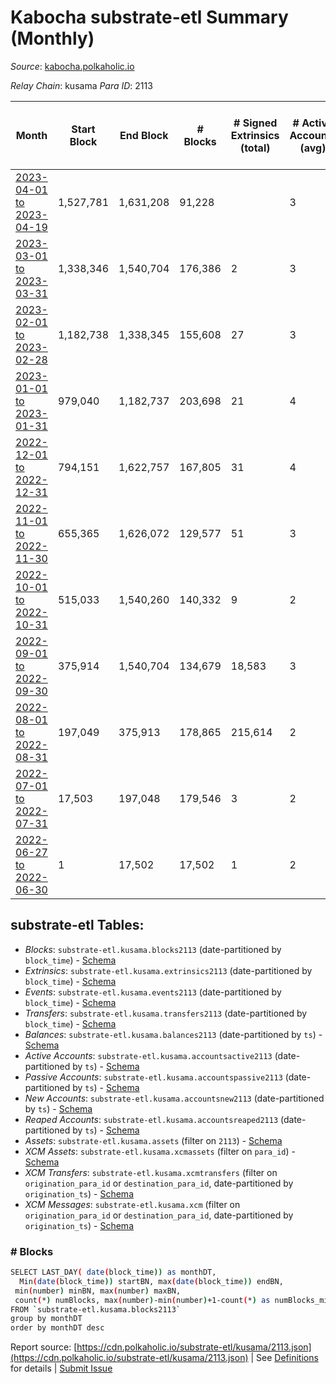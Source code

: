 # Kabocha substrate-etl Summary (Monthly)

_Source_: [kabocha.polkaholic.io](https://kabocha.polkaholic.io)

*Relay Chain*: kusama
*Para ID*: 2113



| Month | Start Block | End Block | # Blocks | # Signed Extrinsics (total) | # Active Accounts (avg) | # Addresses with Balances (max) | Issues |
| ----- | ----------- | --------- | -------- | --------------------------- | ----------------------- | ------------------------------- | ------ |
| [2023-04-01 to 2023-04-19](/kusama/2113-kabocha/2023-04-30.md) | 1,527,781 | 1,631,208 | 91,228 |  | 3 | 13,224 | - 12,200 (11.80%) |   
| [2023-03-01 to 2023-03-31](/kusama/2113-kabocha/2023-03-31.md) | 1,338,346 | 1,540,704 | 176,386 | 2 | 3 | 13,224 | - 25,973 (12.84%) |   
| [2023-02-01 to 2023-02-28](/kusama/2113-kabocha/2023-02-28.md) | 1,182,738 | 1,338,345 | 155,608 | 27 | 3 | 13,224 | -   |   
| [2023-01-01 to 2023-01-31](/kusama/2113-kabocha/2023-01-31.md) | 979,040 | 1,182,737 | 203,698 | 21 | 4 | 13,221 | -   |   
| [2022-12-01 to 2022-12-31](/kusama/2113-kabocha/2022-12-31.md) | 794,151 | 1,622,757 | 167,805 | 31 | 4 | 13,218 | - 660,802 (79.75%) |   
| [2022-11-01 to 2022-11-30](/kusama/2113-kabocha/2022-11-30.md) | 655,365 | 1,626,072 | 129,577 | 51 | 3 | 13,216 | - 841,131 (86.65%) |   
| [2022-10-01 to 2022-10-31](/kusama/2113-kabocha/2022-10-31.md) | 515,033 | 1,540,260 | 140,332 | 9 | 2 | 13,216 | - 884,896 (86.31%) |   
| [2022-09-01 to 2022-09-30](/kusama/2113-kabocha/2022-09-30.md) | 375,914 | 1,540,704 | 134,679 | 18,583 | 3 | 13,290 | - 1,030,112 (88.44%) |   
| [2022-08-01 to 2022-08-31](/kusama/2113-kabocha/2022-08-31.md) | 197,049 | 375,913 | 178,865 | 215,614 | 2 | 16,440 | -   |   
| [2022-07-01 to 2022-07-31](/kusama/2113-kabocha/2022-07-31.md) | 17,503 | 197,048 | 179,546 | 3 | 2 | 6 | -   |   
| [2022-06-27 to 2022-06-30](/kusama/2113-kabocha/2022-06-30.md) | 1 | 17,502 | 17,502 | 1 | 2 | 5 | -   |   

## substrate-etl Tables:

* _Blocks_: `substrate-etl.kusama.blocks2113` (date-partitioned by `block_time`) - [Schema](/schema/balances.json)
* _Extrinsics_: `substrate-etl.kusama.extrinsics2113` (date-partitioned by `block_time`) - [Schema](/schema/extrinsics.json)
* _Events_: `substrate-etl.kusama.events2113` (date-partitioned by `block_time`) - [Schema](/schema/events.json)
* _Transfers_: `substrate-etl.kusama.transfers2113` (date-partitioned by `block_time`) - [Schema](/schema/transfers.json)
* _Balances_: `substrate-etl.kusama.balances2113` (date-partitioned by `ts`) - [Schema](/schema/balances.json)
* _Active Accounts_: `substrate-etl.kusama.accountsactive2113` (date-partitioned by `ts`) - [Schema](/schema/accountsactive.json)
* _Passive Accounts_: `substrate-etl.kusama.accountspassive2113` (date-partitioned by `ts`) - [Schema](/schema/accountspassive.json)
* _New Accounts_: `substrate-etl.kusama.accountsnew2113` (date-partitioned by `ts`) - [Schema](/schema/accountsnew.json)
* _Reaped Accounts_: `substrate-etl.kusama.accountsreaped2113` (date-partitioned by `ts`) - [Schema](/schema/accountsreaped.json)
* _Assets_: `substrate-etl.kusama.assets` (filter on `2113`) - [Schema](/schema/assets.json)
* _XCM Assets_: `substrate-etl.kusama.xcmassets` (filter on `para_id`) - [Schema](/schema/xcmassets.json)
* _XCM Transfers_: `substrate-etl.kusama.xcmtransfers` (filter on `origination_para_id` or `destination_para_id`, date-partitioned by `origination_ts`) - [Schema](/schema/xcmtransfers.json)
* _XCM Messages_: `substrate-etl.kusama.xcm` (filter on `origination_para_id` or `destination_para_id`, date-partitioned by `origination_ts`) - [Schema](/schema/xcm.json)

### # Blocks
```bash
SELECT LAST_DAY( date(block_time)) as monthDT,
  Min(date(block_time)) startBN, max(date(block_time)) endBN, 
 min(number) minBN, max(number) maxBN, 
 count(*) numBlocks, max(number)-min(number)+1-count(*) as numBlocks_missing 
FROM `substrate-etl.kusama.blocks2113` 
group by monthDT 
order by monthDT desc
```


Report source: [https://cdn.polkaholic.io/substrate-etl/kusama/2113.json](https://cdn.polkaholic.io/substrate-etl/kusama/2113.json) | See [Definitions](/DEFINITIONS.md) for details | [Submit Issue](https://github.com/colorfulnotion/substrate-etl/issues)
